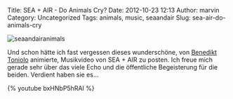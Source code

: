 Title: SEA + AIR - Do Animals Cry?
Date: 2012-10-23 12:13
Author: marvin
Category: Uncategorized
Tags: animals, music, seaandair
Slug: sea-air-do-animals-cry

![seaandairanimals]({static}/images/seaandairanimals.jpg)

Und schon hätte ich fast vergessen dieses wunderschöne, von [Benedikt
Toniolo](http://www.benedikttoniolo.de/) animierte, Musikvideo von SEA +
AIR zu posten. Ich freue mich gerade sehr über das viele Echo und die
öffentliche Begeisterung für die beiden. Verdient haben sie es...

{% youtube bxHNbP5hRAI %}

